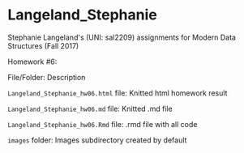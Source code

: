 # Langeland_Stephanie
Stephanie Langeland's (UNI: sal2209) assignments for Modern Data Structures (Fall 2017)

Homework #6:

File/Folder:  Description 

`Langeland_Stephanie_hw06.html` file:  Knitted html homework result 

`Langeland_Stephanie_hw06.md` file:  Knitted .md file

`Langeland_Stephanie_hw06.Rmd` file:  .rmd file with all code

`images` folder:  Images subdirectory created by default 
